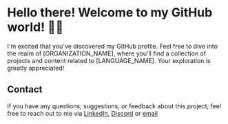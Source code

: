 # Hello there! Welcome to my GitHub world! 👋🏿

I'm excited that you've discovered my GitHub profile. Feel free to dive into the realm of [ORGANIZATION_NAME], where you'll find a collection of projects and content related to [LANGUAGE_NAME]. Your exploration is greatly appreciated!

## Contact

If you have any questions, suggestions, or feedback about this project, feel free to reach out to me via [LinkedIn](https://www.linkedin.com/in/kraffulbrown/), [Discord](https://discordapp.com/users/717510105049858128) or [email](mailto:kristopherab@gmail.com)
